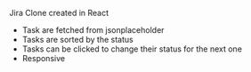 Jira Clone created in React

- Task are fetched from jsonplaceholder
- Tasks are sorted by the status
- Tasks can be clicked to change their status for the next one
- Responsive
